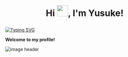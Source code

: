# <p align="center">Hi <img src="https://raw.githubusercontent.com/marcos-inja/marcos-inja/main/gifs/hi.gif" width="35px">, I'm Yusuke!</p>

[![Typing SVG](https://readme-typing-svg.herokuapp.com?color=%2336BCF7&lines=Full+stack+&+Blockchain+Developer)](https://git.io/typing-svg)

**Welcome to my profile!**

<img alt="image header" src="https://raw.githubusercontent.com/marcos-inja/marcos-inja/main/imgs/header.png"/> 
